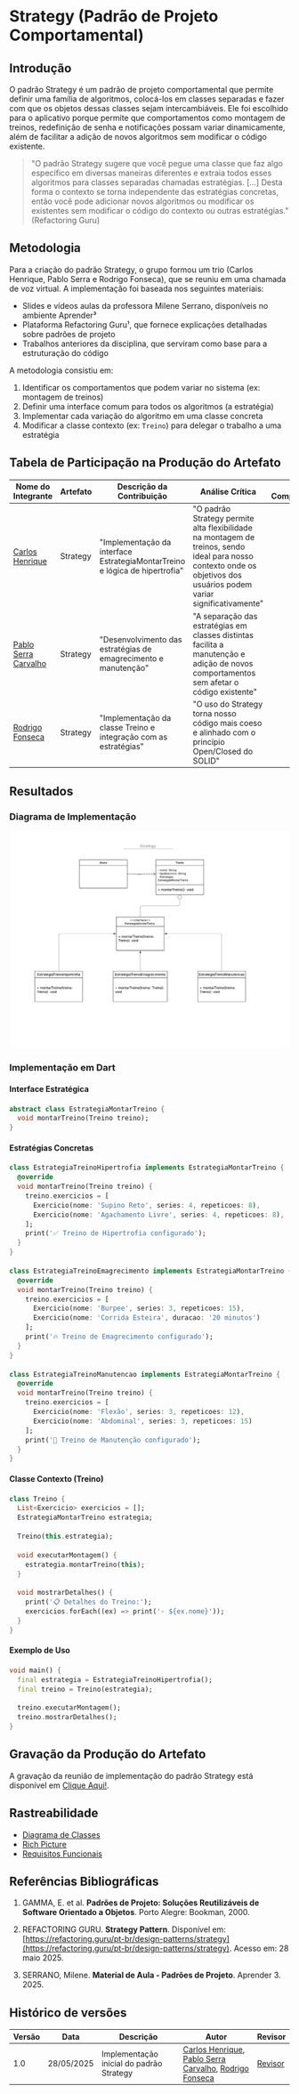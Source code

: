 # Strategy (Padrão de Projeto Comportamental)

## Introdução

O padrão Strategy é um padrão de projeto comportamental que permite definir uma família de algoritmos, colocá-los em classes separadas e fazer com que os objetos dessas classes sejam intercambiáveis. Ele foi escolhido para o aplicativo porque permite que comportamentos como montagem de treinos, redefinição de senha e notificações possam variar dinamicamente, além de facilitar a adição de novos algoritmos sem modificar o código existente.

> "O padrão Strategy sugere que você pegue uma classe que faz algo específico em diversas maneiras diferentes e extraia todos esses algoritmos para classes separadas chamadas estratégias. [...] Desta forma o contexto se torna independente das estratégias concretas, então você pode adicionar novos algoritmos ou modificar os existentes sem modificar o código do contexto ou outras estratégias." (Refactoring Guru)

## Metodologia

Para a criação do padrão Strategy, o grupo formou um trio (Carlos Henrique, Pablo Serra e Rodrigo Fonseca), que se reuniu em uma chamada de voz virtual. A implementação foi baseada nos seguintes materiais:

- Slides e vídeos aulas da professora Milene Serrano, disponíveis no ambiente Aprender³
- Plataforma Refactoring Guru¹, que fornece explicações detalhadas sobre padrões de projeto
- Trabalhos anteriores da disciplina, que serviram como base para a estruturação do código

A metodologia consistiu em:
1. Identificar os comportamentos que podem variar no sistema (ex: montagem de treinos)
2. Definir uma interface comum para todos os algoritmos (a estratégia)
3. Implementar cada variação do algoritmo em uma classe concreta
4. Modificar a classe contexto (ex: `Treino`) para delegar o trabalho a uma estratégia

## Tabela de Participação na Produção do Artefato

<center>

| Nome do Integrante | Artefato | Descrição da Contribuição | Análise Crítica | Link Comprobatório |
|--------------------|----------|---------------------------|-----------------|--------------------|
| [Carlos Henrique](https://github.com/carlinn1) | Strategy | "Implementação da interface EstrategiaMontarTreino e lógica de hipertrofia" | "O padrão Strategy permite alta flexibilidade na montagem de treinos, sendo ideal para nosso contexto onde os objetivos dos usuários podem variar significativamente" | []() |
| [Pablo Serra Carvalho](https://github.com/Pabloserrapxx) | Strategy | "Desenvolvimento das estratégias de emagrecimento e manutenção" | "A separação das estratégias em classes distintas facilita a manutenção e adição de novos comportamentos sem afetar o código existente" | []() |
| [Rodrigo Fonseca](https://github.com/rodfon3301) | Strategy | "Implementação da classe Treino e integração com as estratégias" | "O uso do Strategy torna nosso código mais coeso e alinhado com o princípio Open/Closed do SOLID" | []() |

</center>

## Resultados

### Diagrama de Implementação
![Diagrama de Implementação](../assets/Strategy.png)

### Implementação em Dart

#### Interface Estratégica
```dart
abstract class EstrategiaMontarTreino {
  void montarTreino(Treino treino);
}
```

#### Estratégias Concretas
```dart
class EstrategiaTreinoHipertrofia implements EstrategiaMontarTreino {
  @override
  void montarTreino(Treino treino) {
    treino.exercicios = [
      Exercicio(nome: 'Supino Reto', series: 4, repeticoes: 8),
      Exercicio(nome: 'Agachamento Livre', series: 4, repeticoes: 8),
    ];
    print('✅ Treino de Hipertrofia configurado');
  }
}

class EstrategiaTreinoEmagrecimento implements EstrategiaMontarTreino {
  @override
  void montarTreino(Treino treino) {
    treino.exercicios = [
      Exercicio(nome: 'Burpee', series: 3, repeticoes: 15),
      Exercicio(nome: 'Corrida Esteira', duracao: '20 minutos')
    ];
    print('🔥 Treino de Emagrecimento configurado');
  }
}

class EstrategiaTreinoManutencao implements EstrategiaMontarTreino {
  @override
  void montarTreino(Treino treino) {
    treino.exercicios = [
      Exercicio(nome: 'Flexão', series: 3, repeticoes: 12),
      Exercicio(nome: 'Abdominal', series: 3, repeticoes: 15)
    ];
    print('🔄 Treino de Manutenção configurado');
  }
}
```

#### Classe Contexto (Treino)
```dart
class Treino {
  List<Exercicio> exercicios = [];
  EstrategiaMontarTreino estrategia;
  
  Treino(this.estrategia);
  
  void executarMontagem() {
    estrategia.montarTreino(this);
  }
  
  void mostrarDetalhes() {
    print('📋 Detalhes do Treino:');
    exercicios.forEach((ex) => print('- ${ex.nome}'));
  }
}
```

#### Exemplo de Uso
```dart
void main() {
  final estrategia = EstrategiaTreinoHipertrofia();
  final treino = Treino(estrategia);
  
  treino.executarMontagem();
  treino.mostrarDetalhes();
}
```

## Gravação da Produção do Artefato

A gravação da reunião de implementação do padrão Strategy está disponível em [Clique Aqui!](https://www.youtube.com/watch?v=kjwpgtzUJJ8).

## Rastreabilidade

- [Diagrama de Classes](https://unbarqdsw2025-1-turma01.github.io/2025.1-T01-_G3_EuMeAmo_Entrega_02/#/Modelagem/2.1.1.DiagramaDeClasses)
- [Rich Picture](https://unbarqdsw2025-1-turma01.github.io/2025.1-T01-_G3_EuMeAmo_Entrega_01/#/Base/1.2.2.RichPicture)
- [Requisitos Funcionais](https://unbarqdsw2025-1-turma01.github.io/2025.1-T01-_G3_EuMeAmo_Entrega_01/#/Base/1.5.6.Tabela-Requisitos)

## Referências Bibliográficas

1. GAMMA, E. et al. **Padrões de Projeto: Soluções Reutilizáveis de Software Orientado a Objetos**. Porto Alegre: Bookman, 2000.

2. REFACTORING GURU. **Strategy Pattern**. Disponível em: [https://refactoring.guru/pt-br/design-patterns/strategy](https://refactoring.guru/pt-br/design-patterns/strategy). Acesso em: 28 maio 2025.

3. SERRANO, Milene. **Material de Aula - Padrões de Projeto**. Aprender 3. 2025.

## Histórico de versões

| Versão | Data | Descrição | Autor | Revisor |
|--------|------|-----------|-------|---------|
| 1.0 | 28/05/2025 | Implementação inicial do padrão Strategy | [Carlos Henrique](https://github.com/carlinn1), [Pablo Serra Carvalho](https://github.com/Pabloserrapxx), [Rodrigo Fonseca](https://github.com/rodfon3301) | [Revisor]() |